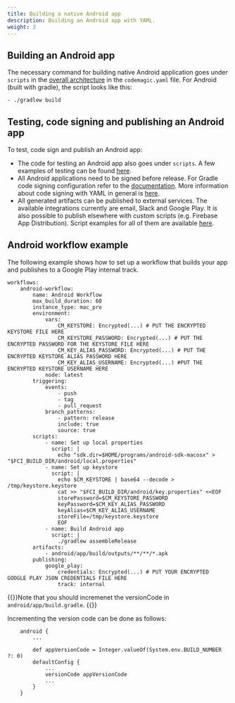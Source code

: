 ```yaml
---
title: Building a native Android app
description: Building an Android app with YAML.
weight: 3
---
```

## Building an Android app

The necessary command for building native Android application goes under `scripts` in the [overall architecture](../yaml/yaml/#template) in the `codemagic.yaml` file. For Android (built with gradle), the script looks like this:

    - ./gradlew build

## Testing, code signing and publishing an Android app

To test, code sign and publish an Android app:

* The code for testing an Android app also goes under `scripts`. A few examples of testing can be found [here](../yaml/testing).
* All Android applications need to be signed before release. For Gradle code signing configuration refer to the [documentation](../code-signing/android-code-signing/#preparing-your-flutter-project-for-code-signing). More information about code signing with YAML in general is [here](../yaml/distribution).
* All generated artifacts can be published to external services. The available integrations currently are email, Slack and Google Play. It is also possible to publish elsewhere with custom scripts (e.g. Firebase App Distribution). Script examples for all of them are available [here](../yaml/distribution/#publishing).

## Android workflow example

The following example shows how to set up a workflow that builds your app and publishes to a Google Play internal track.

    workflows:
        android-workflow:
            name: Android Workflow
            max_build_duration: 60
            instance_type: mac_pro
            environment:
                vars:
                    CM_KEYSTORE: Encrypted(...) # PUT THE ENCRYPTED KEYSTORE FILE HERE
                    CM_KEYSTORE_PASSWORD: Encrypted(...) # PUT THE ENCRYPTED PASSWORD FOR THE KEYSTORE FILE HERE
                    CM_KEY_ALIAS_PASSWORD: Encrypted(...) # PUT THE ENCRYPTED KEYSTORE ALIAS PASSWORD HERE
                    CM_KEY_ALIAS_USERNAME: Encrypted(...) #PUT THE ENCRYPTED KEYSTORE USERNAME HERE
                node: latest
            triggering:
                events:
                    - push
                    - tag
                    - pull_request
                branch_patterns:
                    - pattern: release
                    include: true
                    source: true
            scripts:
                - name: Set up local properties
                  script: |
                    echo "sdk.dir=$HOME/programs/android-sdk-macosx" > "$FCI_BUILD_DIR/android/local.properties"
                - name: Set up keystore
                  script: |
                    echo $CM_KEYSTORE | base64 --decode > /tmp/keystore.keystore
                    cat >> "$FCI_BUILD_DIR/android/key.properties" <<EOF
                    storePassword=$CM_KEYSTORE_PASSWORD
                    keyPassword=$CM_KEY_ALIAS_PASSWORD
                    keyAlias=$CM_KEY_ALIAS_USERNAME
                    storeFile=/tmp/keystore.keystore
                    EOF
                - name: Build Android app
                  script: |
                    ./gradlew assembleRelease
            artifacts:
                - android/app/build/outputs/**/**/*.apk
            publishing:
                google_play:
                    credentials: Encrypted(...) # PUT YOUR ENCRYPTED GOOGLE PLAY JSON CREDENTIALS FILE HERE
                    track: internal

{{<notebox>}}Note that you should incremenet the versionCode in `android/app/build.gradle`. {{</notebox>}}

Incrementing the version code can be done as follows:

```
    android {
        ...
        
        def appVersionCode = Integer.valueOf(System.env.BUILD_NUMBER ?: 0)
        defaultConfig {
            ...
            versionCode appVersionCode
            ...
        }
    }
```